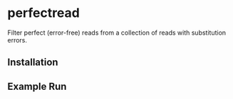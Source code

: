 perfectread
===========

Filter perfect (error-free) reads from a collection of reads with substitution errors.

Installation
------------

Example Run
-----------

